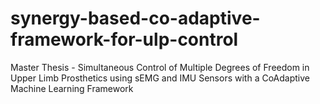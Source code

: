# synergy-based-co-adaptive-framework-for-ulp-control
Master Thesis - Simultaneous Control of Multiple Degrees of Freedom in Upper Limb Prosthetics using sEMG and IMU Sensors with a CoAdaptive Machine Learning Framework
